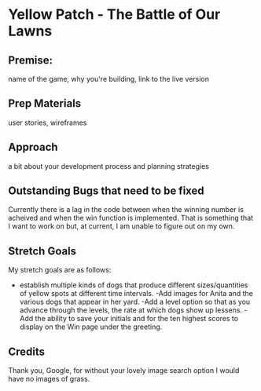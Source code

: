 # Yellow Patch - The Battle of Our Lawns

## Premise:

name of the game, why you're building, link to the live version

## Prep Materials
user stories, wireframes

## Approach
a bit about your development process and planning strategies


## Outstanding Bugs that need to be fixed
Currently there is a lag in the code between when the winning number is acheived and when the win function is implemented. That is something that I want to work on but, at current, I am unable to figure out on my own.

## Stretch Goals
My stretch goals are as follows:
- establish multiple kinds of dogs that produce different sizes/quantities of yellow spots at different time intervals.
-Add images for Anita and the various dogs that appear in her yard.
-Add a level option so that as you advance through the levels, the rate at which dogs show up lessens.
-Add the ability to save your initials and for the ten highest scores to display on the Win page under the greeting.


## Credits
Thank you, Google, for without your lovely image search option I would have no images of grass.